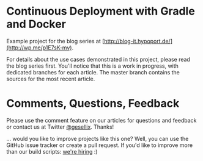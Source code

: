 Continuous Deployment with Gradle and Docker
============================================

Example project for the blog series at [http://blog-it.hypoport.de/](http://wp.me/p1E7sK-mv).

For details about the use cases demonstrated in this project, please read the blog series first. You'll notice that
this is a work in progress, with dedicated branches for each article. The master branch contains the sources for the
most recent article.


Comments, Questions, Feedback
=============================

Please use the comment feature on our articles for questions and feedback or contact us at Twitter [@gesellix](https://twitter.com/gesellix). Thanks!


... would you like to improve projects like this one? Well, you can use the GitHub issue tracker or create a pull request.
If you'd like to improve more than our build scripts: [we're hiring](http://www.hypoport.de/stellenangebote.html) :)
